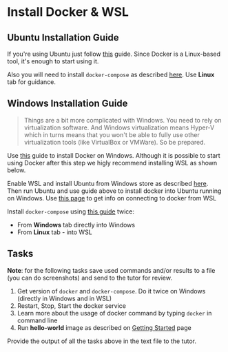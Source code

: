 # Install Docker & WSL

## Ubuntu Installation Guide

If you're using Ubuntu just follow [this](https://docs.docker.com/install/linux/docker-ce/ubuntu/)
guide. Since Docker is a Linux-based tool, it's enough to start using 
it.

Also you will need to install `docker-compose` as described [here](https://docs.docker.com/compose/install/). Use **Linux** tab for guidance.

## Windows Installation Guide

> Things are a bit more complicated with Windows. You need to rely on virtualization software.
> And Windows virtualization means Hyper-V which in turns means that you won't be able 
> to fully use other virtualization tools (like VirtualBox or VMWare). So be prepared.


Use [this](https://docs.docker.com/docker-for-windows/install/) guide to install Docker on 
Windows. Although it is possible to start using Docker after this step we higly recommend installing WSL as shown below.

Enable WSL and install Ubuntu from Windows store as described [here](https://docs.microsoft.com/en-us/windows/wsl/install-win10). 
Then run Ubuntu and use guide above to install docker into Ubuntu running on Windows. Use 
[this page](https://nickjanetakis.com/blog/setting-up-docker-for-windows-and-wsl-to-work-flawlessly)
to get info on connecting to docker from WSL

Install `docker-compose` using [this guide](https://docs.docker.com/compose/install/) twice:

* From **Windows** tab directly into Windows
* From **Linux** tab - into WSL

## Tasks

**Note**: for the following tasks save used commands and/or results to a file (you can do screenshots) and send to the tutor for review.

1. Get version of `docker` and `docker-compose`. Do it twice on Windows (directly in Windows and in WSL)
2. Restart, Stop, Start the docker service
3. Learn more about the usage of docker command by typing `docker` in command line
4. Run **hello-world** image as described on [Getting Started](https://docs.docker.com/docker-for-windows/) page

Provide the output of all the tasks above in the text file to the tutor.
